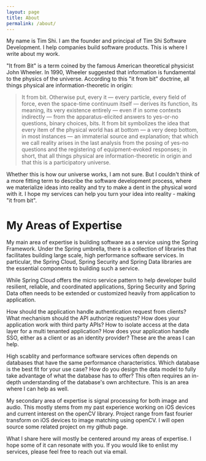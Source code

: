 ```yaml
---
layout: page
title: About
permalink: /about/
---
```


My name is Tim Shi. I am the founder and principal of Tim Shi Software Development. I help companies build software products. This is where I write about my work.

"It from Bit" is a term coined by the famous American theoretical physicist John Wheeler. In 1990, Wheeler suggested that information is fundamental to the physics of the universe. According to this "it from bit" doctrine, all things physical are information-theoretic in origin:

>It from bit. Otherwise put, every it — every particle, every field of force, even the space-time continuum itself — derives its function, its meaning, its very existence entirely — even if in some contexts indirectly — from the apparatus-elicited answers to yes-or-no questions, binary choices, bits. It from bit symbolizes the idea that every item of the physical world has at bottom — a very deep bottom, in most instances — an immaterial source and explanation; that which we call reality arises in the last analysis from the posing of yes-no questions and the registering of equipment-evoked responses; in short, that all things physical are information-theoretic in origin and that this is a participatory universe.

Whether this is how our universe works, I am not sure. But I couldn't think of a more fitting term to describe the software development process, where we materialize ideas into reality and try to make a dent in the physical word with it. I hope my services can help you turn your idea into reality - making "it from bit".

# My Areas of Expertise

My main area of expertise is building software as a service using the Spring Framework. Under the Spring umbrella, there is a collection of libraries that facilitates building large scale, high performance software services. In particular, the Spring Cloud, Spring Security and Spring Data libraries are the essential components to building such a service. 

While Spring Cloud offers the micro service pattern to help developer build resilient, reliable, and coordinated applications, Spring Security and Spring Data often needs to be extended or customized heavily from application to application. 

How should the application handle authentication request from clients? What mechanism should the API authorize requests? How does your application work with third party APIs? How to isolate access at the data layer for a multi tenanted application? How does your application handle SSO, either as a client or as an identity provider? These are the areas I can help.

High scablity and performance software services often depends on databases that have the same performance characteristics. Which database is the best fit for your use case? How do you design the data model to fully take advantage of what the database has to offer? This often requires an in-depth understanding of the database's own architecture. This is an area where I can help as well.

My secondary area of expertise is signal processing for both image and audio. This mostly stems from my past experience working on iOS devices and current interest on the openCV library. Project range from fast fourier transform on iOS devices to image matching using openCV. I will open source some related project on my github page.

What I share here will mostly be centered around my areas of expertise. I hope some of it can resonate with you. If you would like to enlist my services, please feel free to reach out via email. 

